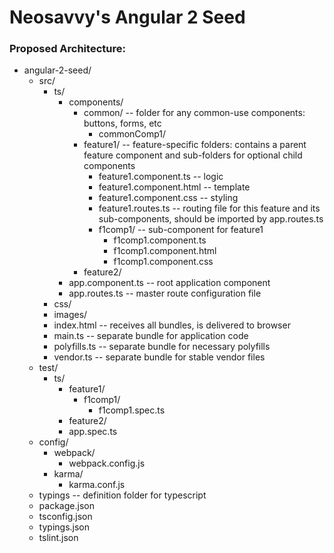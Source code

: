 # Neosavvy's Angular 2 Seed


### Proposed Architecture:
* angular-2-seed/
    * src/
        * ts/
            * components/
                * common/                           -- folder for any common-use components: buttons, forms, etc
                    * commonComp1/
                * feature1/                         -- feature-specific folders: contains a parent feature component and sub-folders for optional child components
                    * feature1.component.ts         -- logic
                    * feature1.component.html       -- template
                    * feature1.component.css        -- styling
                    * feature1.routes.ts            -- routing file for this feature and its sub-components, should be imported by app.routes.ts
                    * f1comp1/                      -- sub-component for feature1
                        * f1comp1.component.ts
                        * f1comp1.component.html
                        * f1comp1.component.css
                * feature2/
            * app.component.ts                  -- root application component
            * app.routes.ts                     -- master route configuration file
        * css/
        * images/
        * index.html                -- receives all bundles, is delivered to browser
        * main.ts                   -- separate bundle for application code
        * polyfills.ts              -- separate bundle for necessary polyfills
        * vendor.ts                 -- separate bundle for stable vendor files
    * test/
        * ts/
            * feature1/
                * f1comp1/
                    * f1comp1.spec.ts
            * feature2/
            * app.spec.ts
    * config/
        * webpack/
            * webpack.config.js
        * karma/
            * karma.conf.js
    * typings                       -- definition folder for typescript
    * package.json
    * tsconfig.json
    * typings.json
    * tslint.json